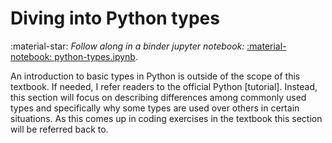 ---
---

# Diving into Python types


:material-star: *Follow along in a binder jupyter notebook:*
[:material-notebook: python-types.ipynb](https://mybinder.org/v2/gh/eaton-lab/phylogenetic-data-science/HEAD?filepath=docs%2Fbootcamp%2Fnotebooks%2Fpython-types.ipynb).

An introduction to basic types in Python is outside of the scope of this
textbook. If needed, I refer readers to the official Python [tutorial].
Instead, this section will focus on describing differences among 
commonly used types and specifically why some types are used over others
in certain situations. As this comes up in coding exercises in the 
textbook this section will be referred back to.


